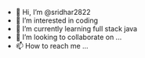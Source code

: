 - 👋 Hi, I’m @sridhar2822
- 👀 I’m interested in  coding
- 🌱 I’m currently learning full stack java
- 💞️ I’m looking to collaborate on ...
- 📫 How to reach me ...

<!---
sridhar2822/sridhar2822 is a ✨ special ✨ repository because its `README.md` (this file) appears on your GitHub profile.
You can click the Preview link to take a look at your changes.
--->
